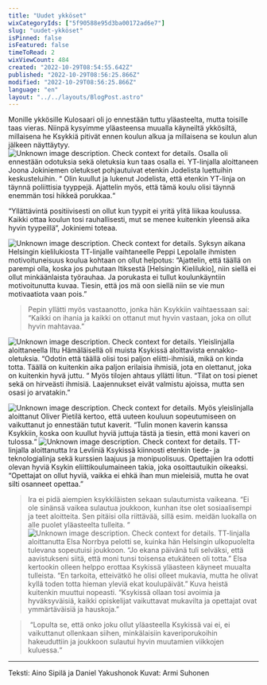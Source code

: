 ```yaml
---
title: "Uudet ykköset"
wixCategoryIds: ["5f90588e95d3ba00172ad6e7"]
slug: "uudet-ykköset"
isPinned: false
isFeatured: false
timeToRead: 2
wixViewCount: 484
created: "2022-10-29T08:54:55.642Z"
published: "2022-10-29T08:56:25.866Z"
modified: "2022-10-29T08:56:25.866Z"
language: "en"
layout: "../../layouts/BlogPost.astro"
---
```

Monille ykkösille Kulosaari oli jo ennestään tuttu yläasteelta, mutta toisille taas vieras. Niinpä kysyimme yläasteensa muualla käyneiltä ykkösiltä, millaisena he Ksykkiä pitivät ennen koulun alkua ja millaisena se koulun alun jälkeen näyttäytyy.
![Unknown image description. Check context for details.](https://static.wixstatic.com/media/8b055d_a600c3b326274cf79cbb251fa92df854~mv2.jpg) <!-- Original name: uudet_ykköset_Joona.jpg -->
Osalla oli ennestään odotuksia sekä oletuksia kun taas osalla ei. YT-linjalla aloittaneen Joona Jokiniemen oletukset pohjautuivat etenkin Jodelista luettuihin keskusteluihin. “ Olin kuullut ja lukenut Jodelista, että etenkin YT-linja on täynnä poliittisia tyyppejä. Ajattelin myös, että tämä koulu olisi täynnä enemmän tosi hikkeä porukkaa.“

“Yllättävintä positiivisesti on ollut kun tyypit ei yritä ylitä liikaa koulussa. Kaikki ottaa koulun tosi rauhallisesti, mut se menee kuitenkin yleensä aika hyvin tyypeillä“, Jokiniemi toteaa.


![Unknown image description. Check context for details.](https://static.wixstatic.com/media/8b055d_9a9e64c775584673be585473ad02f603~mv2.jpg) <!-- Original name: uudet_ykköset_peppi.jpg -->
Syksyn aikana Helsingin kielilukiosta TT-linjalle vaihtaneelle Peppi Lepolalle ihmisten motivoituneisuus koulua kohtaan on ollut helpotus: “Ajattelin, että täällä on parempi olla, koska jos puhutaan Itiksestä [Helsingin Kielilukio], niin siellä ei ollut minkäänlaista työrauhaa. Ja porukasta ei tullut koulunkäyntiin motivoitunutta kuvaa. Tiesin, että jos mä oon siellä niin se vie mun motivaatiota vaan pois.” 

> Pepin yllätti myös vastaanotto, jonka hän Ksykkiin vaihtaessaan sai: “Kaikki on ihania ja kaikki on ottanut mut hyvin vastaan, joka on ollut hyvin mahtavaa.” 

![Unknown image description. Check context for details.](https://static.wixstatic.com/media/8b055d_8a6349d7fb63408a8d24fc963b9e2818~mv2.jpg) <!-- Original name: uudet_ykköset_iitu.jpg -->
Yleislinjalla aloittaneella IItu Hämäläisellä oli muista Ksykissä aloittavista ennakko-oletuksia. “Odotin että täällä olisi tosi paljon eliitti-ihmisiä, mikä on kinda totta. Täällä on kuitenkin aika paljon erilaisia ihmisiä, jota en olettanut, joka on kuitenkin hyvä juttu. “ Myös tilojen ahtaus yllätti Iitun. “Tilat on tosi pienet sekä on hirveästi ihmisiä. Laajennukset eivät valmistu ajoissa, mutta sen osasi jo arvatakin.” 

![Unknown image description. Check context for details.](https://static.wixstatic.com/media/8b055d_b8e69527cdc34f2aafba3d5e534465c4~mv2.jpg) <!-- Original name: uudet_ykköset_Oliver.jpg -->
Myös yleislinjalla aloittanut Oliver Pietilä kertoo, että uuteen kouluun sopeutumiseen on vaikuttanut jo ennestään tutut kaverit. “Tulin monen kaverin kanssa Ksykkiin, koska oon kuullut hyviä juttuja tästä ja tiesin, että moni kaveri on tulossa.“
![Unknown image description. Check context for details.](https://static.wixstatic.com/media/8b055d_2179eea20e90470eaa3fd45e873ccf07~mv2.jpg) <!-- Original name: uudet_ykköset_ira.jpg -->
TT-linjalla aloittanutta Ira Levliniä Ksykissä kiinnosti etenkin tiede- ja teknologialinja sekä kurssien laajuus ja monipuolisuus. Opettajien Ira odotti olevan hyviä Ksykin eliittikoulumaineen takia, joka osoittautuikin oikeaksi. “Opettajat on ollut hyviä, vaikka ei ehkä ihan mun mieleisiä, mutta he ovat silti osanneet opettaa.”

> Ira ei pidä aiempien ksykkiläisten sekaan sulautumista vaikeana. “Ei ole sinänsä vaikea sulautua joukkoon, kunhan itse olet sosiaalisempi ja teet aloitteita. Sen pitäisi olla riittävää, sillä esim. meidän luokalla on alle puolet yläasteelta tulleita. “ 
![Unknown image description. Check context for details.](https://static.wixstatic.com/media/8b055d_9bb3bc9a23da49a6a0bf96a25ba1cf02~mv2.jpg) <!-- Original name: uudet_ykköset_elsa.jpg -->
TT-linjalla aloittanutta Elsa Norrbya pelotti se, kuinka hän Helsingin ulkopuolelta tulevana sopeutuisi joukkoon. “Jo ekana päivänä tuli selväksi, että aavistukseni siitä, että moni tunsi toisensa etukäteen oli totta.” Elsa kertookin olleen helppo erottaa Ksykissä yläasteen käyneet muualta tulleista. “En tarkoita, etteivätkö he olisi olleet mukavia, mutta he olivat kyllä toden totta hieman yleviä ekat koulupäivät.” Kuva heistä kuitenkin muuttui nopeasti. “Ksykissä ollaan tosi avoimia ja hyväksyväisiä, kaikki opiskelijat vaikuttavat mukavilta ja opettajat ovat ymmärtäväisiä ja hauskoja.”

> &nbsp;“Lopulta se, että onko joku ollut yläasteella Ksykissä vai ei, ei vaikuttanut ollenkaan siihen, minkälaisiin kaveriporukoihin hakeuduttiin ja joukkoon sulautui hyvin muutamien viikkojen kuluessa.“

---

Teksti: Aino Sipilä ja Daniel Yakushonok
Kuvat: Armi Suhonen


&nbsp;



